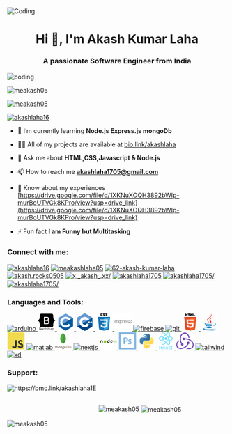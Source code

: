 <img align="center" alt="Coding"  src="https://res.cloudinary.com/practicaldev/image/fetch/s--R5KgC1bh--/c_limit%2Cf_auto%2Cfl_progressive%2Cq_66%2Cw_880/https://dev-to-uploads.s3.amazonaws.com/i/oi2rwsde00xo9ou6jwsl.gif" data-canonical-src="https://cdn.dribbble.com/users/1162077/screenshots/3848914/programmer.gif" style="width: 1000px ; height:350px ">
<h1 align="center">Hi 👋, I'm Akash Kumar Laha</h1>
<h3 align="center">A passionate Software Engineer from India</h3>

<img align="center" alt="coding" width="1000" src="https://camo.githubusercontent.com/12e5f2b182da4b52850b29bb09e8ba3e92b0ac2c0bd121de7dfcbb291fbbd525/68747470733a2f2f692e70696e696d672e636f6d2f6f726967696e616c732f37372f63612f61332f37376361613332383834643733356434333961646534356261333766656166322e676966">

<p align="left"> <img src="https://komarev.com/ghpvc/?username=meakash05&label=Profile%20views&color=0e75b6&style=flat" alt="meakash05" /> </p>

<p align="left"> <a href="https://github.com/ryo-ma/github-profile-trophy"><img src="https://github-profile-trophy.vercel.app/?username=meakash05" alt="meakash05" /></a> </p>

<p align="left"> <a href="https://twitter.com/akashlaha16" target="blank"><img src="https://img.shields.io/twitter/follow/akashlaha16?logo=twitter&style=for-the-badge" alt="akashlaha16" /></a> </p>

- 🌱 I’m currently learning **Node.js Express.js mongoDb**

- 👨‍💻 All of my projects are available at [bio.link/akashlaha](bio.link/akashlaha)

- 💬 Ask me about **HTML,CSS,Javascript & Node.js**

- 📫 How to reach me **akashlaha1705@gmail.com**

- 📄 Know about my experiences [https://drive.google.com/file/d/1XKNuXOQH3892bWIp-murBoUTVGk8KPro/view?usp=drive_link](https://drive.google.com/file/d/1XKNuXOQH3892bWIp-murBoUTVGk8KPro/view?usp=drive_link)

- ⚡ Fun fact **I am Funny but Multitasking**

<h3 align="left">Connect with me:</h3>
<p align="left">
<a href="https://twitter.com/akashlaha16" target="blank"><img align="center" src="https://raw.githubusercontent.com/rahuldkjain/github-profile-readme-generator/master/src/images/icons/Social/twitter.svg" alt="akashlaha16" height="30" width="40" /></a>
<a href="https://linkedin.com/in/meakashlaha05" target="blank"><img align="center" src="https://raw.githubusercontent.com/rahuldkjain/github-profile-readme-generator/master/src/images/icons/Social/linked-in-alt.svg" alt="meakashlaha05" height="30" width="40" /></a>
<a href="https://stackoverflow.com/users/62-akash-kumar-laha" target="blank"><img align="center" src="https://raw.githubusercontent.com/rahuldkjain/github-profile-readme-generator/master/src/images/icons/Social/stack-overflow.svg" alt="62-akash-kumar-laha" height="30" width="40" /></a>
<a href="https://fb.com/akash.rocks0505" target="blank"><img align="center" src="https://raw.githubusercontent.com/rahuldkjain/github-profile-readme-generator/master/src/images/icons/Social/facebook.svg" alt="akash.rocks0505" height="30" width="40" /></a>
<a href="https://instagram.com/x._akash_.xx/" target="blank"><img align="center" src="https://raw.githubusercontent.com/rahuldkjain/github-profile-readme-generator/master/src/images/icons/Social/instagram.svg" alt="x._akash_.xx/" height="30" width="40" /></a>
<a href="https://www.codechef.com/users/akashlaha1705" target="blank"><img align="center" src="https://cdn.jsdelivr.net/npm/simple-icons@3.1.0/icons/codechef.svg" alt="akashlaha1705" height="30" width="40" /></a>
<a href="https://www.leetcode.com/akashlaha1705/" target="blank"><img align="center" src="https://raw.githubusercontent.com/rahuldkjain/github-profile-readme-generator/master/src/images/icons/Social/leet-code.svg" alt="akashlaha1705/" height="30" width="40" /></a>
<a href="https://auth.geeksforgeeks.org/user/akashlaha1705/" target="blank"><img align="center" src="https://raw.githubusercontent.com/rahuldkjain/github-profile-readme-generator/master/src/images/icons/Social/geeks-for-geeks.svg" alt="akashlaha1705/" height="30" width="40" /></a>
</p>

<h3 align="left">Languages and Tools:</h3>
<p align="left"> <a href="https://www.arduino.cc/" target="_blank" rel="noreferrer"> <img src="https://cdn.worldvectorlogo.com/logos/arduino-1.svg" alt="arduino" width="40" height="40"/> </a> <a href="https://getbootstrap.com" target="_blank" rel="noreferrer"> <img src="https://raw.githubusercontent.com/devicons/devicon/master/icons/bootstrap/bootstrap-plain-wordmark.svg" alt="bootstrap" width="40" height="40"/> </a> <a href="https://www.cprogramming.com/" target="_blank" rel="noreferrer"> <img src="https://raw.githubusercontent.com/devicons/devicon/master/icons/c/c-original.svg" alt="c" width="40" height="40"/> </a> <a href="https://www.w3schools.com/cpp/" target="_blank" rel="noreferrer"> <img src="https://raw.githubusercontent.com/devicons/devicon/master/icons/cplusplus/cplusplus-original.svg" alt="cplusplus" width="40" height="40"/> </a> <a href="https://www.w3schools.com/css/" target="_blank" rel="noreferrer"> <img src="https://raw.githubusercontent.com/devicons/devicon/master/icons/css3/css3-original-wordmark.svg" alt="css3" width="40" height="40"/> </a> <a href="https://expressjs.com" target="_blank" rel="noreferrer"> <img src="https://raw.githubusercontent.com/devicons/devicon/master/icons/express/express-original-wordmark.svg" alt="express" width="40" height="40"/> </a> <a href="https://firebase.google.com/" target="_blank" rel="noreferrer"> <img src="https://www.vectorlogo.zone/logos/firebase/firebase-icon.svg" alt="firebase" width="40" height="40"/> </a> <a href="https://git-scm.com/" target="_blank" rel="noreferrer"> <img src="https://www.vectorlogo.zone/logos/git-scm/git-scm-icon.svg" alt="git" width="40" height="40"/> </a> <a href="https://www.w3.org/html/" target="_blank" rel="noreferrer"> <img src="https://raw.githubusercontent.com/devicons/devicon/master/icons/html5/html5-original-wordmark.svg" alt="html5" width="40" height="40"/> </a> <a href="https://www.java.com" target="_blank" rel="noreferrer"> <img src="https://raw.githubusercontent.com/devicons/devicon/master/icons/java/java-original.svg" alt="java" width="40" height="40"/> </a> <a href="https://developer.mozilla.org/en-US/docs/Web/JavaScript" target="_blank" rel="noreferrer"> <img src="https://raw.githubusercontent.com/devicons/devicon/master/icons/javascript/javascript-original.svg" alt="javascript" width="40" height="40"/> </a> <a href="https://www.mathworks.com/" target="_blank" rel="noreferrer"> <img src="https://upload.wikimedia.org/wikipedia/commons/2/21/Matlab_Logo.png" alt="matlab" width="40" height="40"/> </a> <a href="https://www.mongodb.com/" target="_blank" rel="noreferrer"> <img src="https://raw.githubusercontent.com/devicons/devicon/master/icons/mongodb/mongodb-original-wordmark.svg" alt="mongodb" width="40" height="40"/> </a> <a href="https://nextjs.org/" target="_blank" rel="noreferrer"> <img src="https://cdn.worldvectorlogo.com/logos/nextjs-2.svg" alt="nextjs" width="40" height="40"/> </a> <a href="https://nodejs.org" target="_blank" rel="noreferrer"> <img src="https://raw.githubusercontent.com/devicons/devicon/master/icons/nodejs/nodejs-original-wordmark.svg" alt="nodejs" width="40" height="40"/> </a> <a href="https://www.photoshop.com/en" target="_blank" rel="noreferrer"> <img src="https://raw.githubusercontent.com/devicons/devicon/master/icons/photoshop/photoshop-line.svg" alt="photoshop" width="40" height="40"/> </a> <a href="https://www.python.org" target="_blank" rel="noreferrer"> <img src="https://raw.githubusercontent.com/devicons/devicon/master/icons/python/python-original.svg" alt="python" width="40" height="40"/> </a> <a href="https://reactjs.org/" target="_blank" rel="noreferrer"> <img src="https://raw.githubusercontent.com/devicons/devicon/master/icons/react/react-original-wordmark.svg" alt="react" width="40" height="40"/> </a> <a href="https://redux.js.org" target="_blank" rel="noreferrer"> <img src="https://raw.githubusercontent.com/devicons/devicon/master/icons/redux/redux-original.svg" alt="redux" width="40" height="40"/> </a> <a href="https://tailwindcss.com/" target="_blank" rel="noreferrer"> <img src="https://www.vectorlogo.zone/logos/tailwindcss/tailwindcss-icon.svg" alt="tailwind" width="40" height="40"/> </a> <a href="https://www.adobe.com/products/xd.html" target="_blank" rel="noreferrer"> <img src="https://cdn.worldvectorlogo.com/logos/adobe-xd.svg" alt="xd" width="40" height="40"/> </a> </p>

<h3 align="left">Support:</h3>
<p><a href="https://www.buymeacoffee.com/https://bmc.link/akashlaha1E"> <img align="left" src="https://cdn.buymeacoffee.com/buttons/v2/default-yellow.png" height="50" width="210" alt="https://bmc.link/akashlaha1E" /></a></p><br><br>

<p><img align="left" src="https://github-readme-stats.vercel.app/api/top-langs?username=meakash05&show_icons=true&locale=en&layout=compact" alt="meakash05" /></p>

<p>&nbsp;<img align="center" src="https://github-readme-stats.vercel.app/api?username=meakash05&show_icons=true&locale=en" alt="meakash05" /></p>

<p><img align="center" src="https://github-readme-streak-stats.herokuapp.com/?user=meakash05&" alt="meakash05" /></p>
